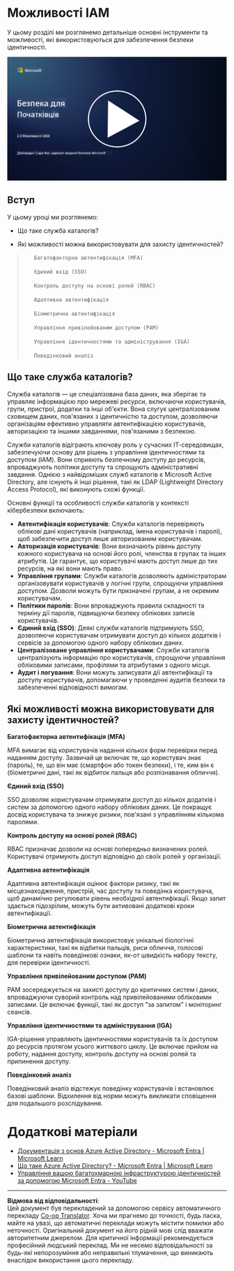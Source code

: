 <!--
CO_OP_TRANSLATOR_METADATA:
{
  "original_hash": "bf0b8a54f2c69951744df5a94bc923f7",
  "translation_date": "2025-09-03T22:12:50+00:00",
  "source_file": "2.3 IAM capabilities.md",
  "language_code": "uk"
}
-->
# Можливості IAM

У цьому розділі ми розглянемо детальніше основні інструменти та можливості, які використовуються для забезпечення безпеки ідентичності.

[![Дивитися відео](../../translated_images/2-3_placeholder.627bdd56f0e6915d1c44f876715c48e2b27507edc096c3e5fe6c3b228fdd4cf5.uk.png)](https://learn-video.azurefd.net/vod/player?id=330158a0-95ef-434b-b308-6fc41eab4bd5)

## Вступ

У цьому уроці ми розглянемо:

 - Що таке служба каталогів?
      
     
    
 - Які можливості можна використовувати для захисту ідентичностей?
>
>        Багатофакторна автентифікація (MFA)
> 
>        Єдиний вхід (SSO)
> 
>        Контроль доступу на основі ролей (RBAC)
> 
>        Адаптивна автентифікація
> 
>        Біометрична автентифікація
> 
>        Управління привілейованим доступом (PAM)
> 
>        Управління ідентичностями та адміністрування (IGA)
> 
>        Поведінковий аналіз

## Що таке служба каталогів?

Служба каталогів — це спеціалізована база даних, яка зберігає та управляє інформацією про мережеві ресурси, включаючи користувачів, групи, пристрої, додатки та інші об'єкти. Вона слугує централізованим сховищем даних, пов'язаних з ідентичністю та доступом, дозволяючи організаціям ефективно управляти автентифікацією користувачів, авторизацією та іншими завданнями, пов'язаними з безпекою.

Служби каталогів відіграють ключову роль у сучасних ІТ-середовищах, забезпечуючи основу для рішень з управління ідентичностями та доступом (IAM). Вони сприяють безпечному доступу до ресурсів, впроваджують політики доступу та спрощують адміністративні завдання. Однією з найвідоміших служб каталогів є Microsoft Active Directory, але існують й інші рішення, такі як LDAP (Lightweight Directory Access Protocol), які виконують схожі функції.

Основні функції та особливості служби каталогів у контексті кібербезпеки включають:

 - **Автентифікація користувачів**: Служби каталогів перевіряють облікові дані користувачів (наприклад, імена користувачів і паролі), щоб забезпечити доступ лише авторизованим користувачам.
 - **Авторизація користувачів**: Вони визначають рівень доступу кожного користувача на основі його ролі, членства в групах та інших атрибутів. Це гарантує, що користувачі мають доступ лише до тих ресурсів, на які вони мають право.
 - **Управління групами**: Служби каталогів дозволяють адміністраторам організовувати користувачів у логічні групи, спрощуючи управління доступом. Дозволи можуть бути призначені групам, а не окремим користувачам.
 - **Політики паролів**: Вони впроваджують правила складності та терміну дії паролів, підвищуючи безпеку облікових записів користувачів.
 - **Єдиний вхід (SSO)**: Деякі служби каталогів підтримують SSO, дозволяючи користувачам отримувати доступ до кількох додатків і сервісів за допомогою одного набору облікових даних.
 - **Централізоване управління користувачами**: Служби каталогів централізують інформацію про користувачів, спрощуючи управління обліковими записами, профілями та атрибутами з одного місця.
 - **Аудит і логування**: Вони можуть записувати дії автентифікації та доступу користувачів, допомагаючи у проведенні аудитів безпеки та забезпеченні відповідності вимогам.

## Які можливості можна використовувати для захисту ідентичностей?

**Багатофакторна автентифікація (MFA)**

MFA вимагає від користувачів надання кількох форм перевірки перед наданням доступу. Зазвичай це включає те, що користувач знає (пароль), те, що він має (смартфон або токен безпеки), і те, ким він є (біометричні дані, такі як відбиток пальця або розпізнавання обличчя).

**Єдиний вхід (SSO)**

SSO дозволяє користувачам отримувати доступ до кількох додатків і систем за допомогою одного набору облікових даних. Це покращує досвід користувача та знижує ризики, пов'язані з управлінням кількома паролями.

**Контроль доступу на основі ролей (RBAC)**

RBAC призначає дозволи на основі попередньо визначених ролей. Користувачі отримують доступ відповідно до своїх ролей у організації.

**Адаптивна автентифікація**

Адаптивна автентифікація оцінює фактори ризику, такі як місцезнаходження, пристрій, час доступу та поведінка користувача, щоб динамічно регулювати рівень необхідної автентифікації. Якщо запит здається підозрілим, можуть бути активовані додаткові кроки автентифікації.

**Біометрична автентифікація**

Біометрична автентифікація використовує унікальні біологічні характеристики, такі як відбитки пальців, риси обличчя, голосові шаблони та навіть поведінкові ознаки, як-от швидкість набору тексту, для перевірки ідентичності.

**Управління привілейованим доступом (PAM)**

PAM зосереджується на захисті доступу до критичних систем і даних, впроваджуючи суворий контроль над привілейованими обліковими записами. Це включає функції, такі як доступ "за запитом" і моніторинг сеансів.

**Управління ідентичностями та адміністрування (IGA)**

IGA-рішення управляють ідентичностями користувачів та їх доступом до ресурсів протягом усього життєвого циклу. Це включає прийом на роботу, надання доступу, контроль доступу на основі ролей та припинення доступу.

**Поведінковий аналіз**

Поведінковий аналіз відстежує поведінку користувачів і встановлює базові шаблони. Відхилення від норми можуть викликати сповіщення для подальшого розслідування.


# Додаткові матеріали
- [Документація з основ Azure Active Directory - Microsoft Entra | Microsoft Learn](https://learn.microsoft.com/azure/active-directory/fundamentals/?WT.mc_id=academic-96948-sayoung)
- [Що таке Azure Active Directory? - Microsoft Entra | Microsoft Learn](https://learn.microsoft.com/azure/active-directory/fundamentals/whatis?WT.mc_id=academic-96948-sayoung)
- [Управління вашою багатохмарною інфраструктурою ідентичностей за допомогою Microsoft Entra - YouTube](https://www.youtube.com/watch?v=9qQiq3wTS2Y&list=PLXtHYVsvn_b_gtX1-NB62wNervQx1Fhp4&index=18)

---

**Відмова від відповідальності**:  
Цей документ був перекладений за допомогою сервісу автоматичного перекладу [Co-op Translator](https://github.com/Azure/co-op-translator). Хоча ми прагнемо до точності, будь ласка, майте на увазі, що автоматичні переклади можуть містити помилки або неточності. Оригінальний документ на його рідній мові слід вважати авторитетним джерелом. Для критичної інформації рекомендується професійний людський переклад. Ми не несемо відповідальності за будь-які непорозуміння або неправильні тлумачення, що виникають внаслідок використання цього перекладу.
